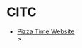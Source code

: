 # CITC

<ul>
    <li><a href="intro_to_html/index.html" target="_blank">Pizza Time Website</a></li>>
</ul>